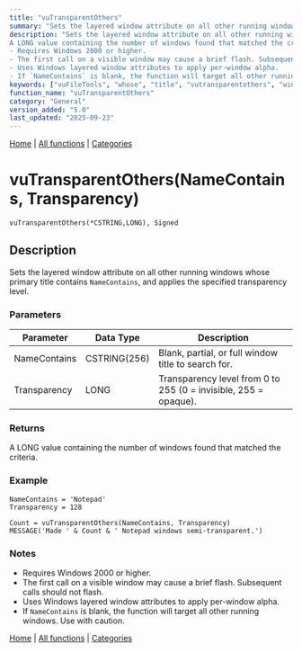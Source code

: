 ```yaml
---
title: "vuTransparentOthers"
summary: "Sets the layered window attribute on all other running windows whose primary title contains `NameContains`, and applies the specified transparency level."
description: "Sets the layered window attribute on all other running windows whose primary title contains `NameContains`, and applies the specified transparency level. ### Parameters ### Returns
A LONG value containing the number of windows found that matched the criteria. ### Example ### Notes
- Requires Windows 2000 or higher.
- The first call on a visible window may cause a brief flash. Subsequent calls should not flash.
- Uses Windows layered window attributes to apply per-window alpha.
- If `NameContains` is blank, the function will target all other running windows. Use with caution. [Home](../index.md) | [All functions](index.md) | [Categories](../categories/index.md)"
keywords: ["vuFileTools", "whose", "title", "vutransparentothers", "window", "attribute", "other", "running", "contains", "windows", "specified", "sets"]
function_name: "vuTransparentOthers"
category: "General"
version_added: "5.0"
last_updated: "2025-09-23"
---
```


[Home](../index.md) | [All functions](index.md) | [Categories](../categories/index.md)

# vuTransparentOthers(NameContains, Transparency)

```Prototype
vuTransparentOthers(*CSTRING,LONG), Signed
```


## Description
Sets the layered window attribute on all other running windows whose primary title contains `NameContains`, and applies the specified transparency level.

### Parameters

| Parameter    | Data Type    | Description                                                                 |
|--------------|--------------|-----------------------------------------------------------------------------|
| NameContains | CSTRING(256) | Blank, partial, or full window title to search for.                         |
| Transparency | LONG         | Transparency level from 0 to 255 (0 = invisible, 255 = opaque).             |

### Returns
A LONG value containing the number of windows found that matched the criteria.

### Example

```Clarion
NameContains = 'Notepad'
Transparency = 128

Count = vuTransparentOthers(NameContains, Transparency)
MESSAGE('Made ' & Count & ' Notepad windows semi-transparent.')
```

### Notes
- Requires Windows 2000 or higher.
- The first call on a visible window may cause a brief flash. Subsequent calls should not flash.
- Uses Windows layered window attributes to apply per-window alpha.
- If `NameContains` is blank, the function will target all other running windows. Use with caution.

[Home](../index.md) | [All functions](index.md) | [Categories](../categories/index.md)
